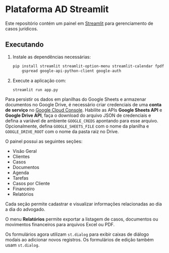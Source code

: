 # Plataforma AD Streamlit

Este repositório contém um painel em [Streamlit](https://streamlit.io/) para gerenciamento de casos jurídicos.

## Executando

1. Instale as dependências necessárias:
   ```bash
   pip install streamlit streamlit-option-menu streamlit-calendar fpdf openpyxl \
       gspread google-api-python-client google-auth
   ```
2. Execute a aplicação com:
   ```bash
   streamlit run app.py
   ```

Para persistir os dados em planilhas do Google Sheets e armazenar documentos no
Google Drive, é necessário criar credenciais de uma **conta de serviço** no
[Google Cloud Console](https://console.cloud.google.com/). Habilite as APIs
**Google Sheets API** e **Google Drive API**, faça o download do arquivo JSON de
credenciais e defina a variável de ambiente `GOOGLE_CREDS` apontando para esse
arquivo. Opcionalmente, defina `GOOGLE_SHEETS_FILE` com o nome da planilha e
`GOOGLE_DRIVE_ROOT` com o nome da pasta raiz no Drive.

O painel possui as seguintes seções:
- Visão Geral
- Clientes
- Casos
- Documentos
- Agenda
- Tarefas
- Casos por Cliente
- Financeiro
- Relatórios

Cada seção permite cadastrar e visualizar informações relacionadas ao dia a dia do advogado.

O menu **Relatórios** permite exportar a listagem de casos, documentos ou movimentos financeiros para arquivos Excel ou PDF.

Os formulários agora utilizam `st.dialog` para exibir caixas de diálogo modais
ao adicionar novos registros. Os formulários de edição também usam `st.dialog`.
